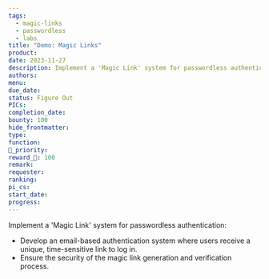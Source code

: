 ```yaml
---
tags:
  - magic-links
  - passwordless
  - labs
title: "Demo: Magic Links"
product: 
date: 2023-11-27
description: Implement a 'Magic Link' system for passwordless authentication.
authors: 
menu: 
due_date: 
status: Figure Out
PICs: 
completion_date: 
bounty: 100
hide_frontmatter: 
type: 
function: 
🔺_priority: 
reward_🧊: 100
remark: 
requester: 
ranking: 
pi_cs: 
start_date: 
progress:
---
```


Implement a 'Magic Link' system for passwordless authentication:

* Develop an email-based authentication system where users receive a unique, time-sensitive link to log in.
* Ensure the security of the magic link generation and verification process.